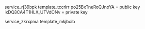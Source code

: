 service_rj39bpk
template_tccrlrr
po25BxTneRoQJnoYA = public key
lxDQ8CA4T1HLX_UTVdONv = private key

service_zkrxpma
template_mkjbcib